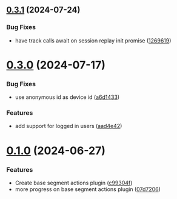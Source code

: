 ## [0.3.1](https://github.com/amplitude/segment-session-replay-wrapper/compare/v0.3.0...v0.3.1) (2024-07-24)


### Bug Fixes

* have track calls await on session replay init promise ([1269619](https://github.com/amplitude/segment-session-replay-wrapper/commit/126961959366f9a451a9a9531519db911a2041af))



# [0.3.0](https://github.com/amplitude/segment-session-replay-wrapper/compare/v0.1.0...v0.3.0) (2024-07-17)


### Bug Fixes

* use anonymous id as device id ([a6d1433](https://github.com/amplitude/segment-session-replay-wrapper/commit/a6d1433498f5f0c970c7859104f814e755cd1669))


### Features

* add support for logged in users ([aad4e42](https://github.com/amplitude/segment-session-replay-wrapper/commit/aad4e42c80990dfea6b37f9a1f37ff7fd39ccf45))



# [0.1.0](https://github.com/amplitude/segment-session-replay-wrapper/compare/c99304fb3726a0bbcbb3c1293b3c7b04b80a93dc...v0.1.0) (2024-06-27)


### Features

* Create base segment actions plugin ([c99304f](https://github.com/amplitude/segment-session-replay-wrapper/commit/c99304fb3726a0bbcbb3c1293b3c7b04b80a93dc))
* more progress on base segment actions plugin ([07d7206](https://github.com/amplitude/segment-session-replay-wrapper/commit/07d720638e06a5edfcbb153736805e5c9fdcf1ea))



